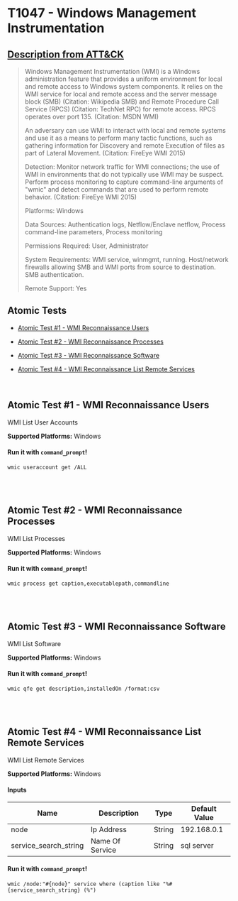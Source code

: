 # T1047 - Windows Management Instrumentation
## [Description from ATT&CK](https://attack.mitre.org/wiki/Technique/T1047)
<blockquote>Windows Management Instrumentation (WMI) is a Windows administration feature that provides a uniform environment for local and remote access to Windows system components. It relies on the WMI service for local and remote access and the server message block (SMB) (Citation: Wikipedia SMB) and Remote Procedure Call Service (RPCS) (Citation: TechNet RPC) for remote access. RPCS operates over port 135. (Citation: MSDN WMI)

An adversary can use WMI to interact with local and remote systems and use it as a means to perform many tactic functions, such as gathering information for Discovery and remote Execution of files as part of Lateral Movement. (Citation: FireEye WMI 2015)

Detection: Monitor network traffic for WMI connections; the use of WMI in environments that do not typically use WMI may be suspect. Perform process monitoring to capture command-line arguments of "wmic" and detect commands that are used to perform remote behavior. (Citation: FireEye WMI 2015)

Platforms: Windows

Data Sources: Authentication logs, Netflow/Enclave netflow, Process command-line parameters, Process monitoring

Permissions Required: User, Administrator

System Requirements: WMI service, winmgmt, running.
Host/network firewalls allowing SMB and WMI ports from source to destination.
SMB authentication.

Remote Support: Yes</blockquote>

## Atomic Tests

- [Atomic Test #1 - WMI Reconnaissance Users](#atomic-test-1---wmi-reconnaissance-users)

- [Atomic Test #2 - WMI Reconnaissance Processes](#atomic-test-2---wmi-reconnaissance-processes)

- [Atomic Test #3 - WMI Reconnaissance Software](#atomic-test-3---wmi-reconnaissance-software)

- [Atomic Test #4 - WMI Reconnaissance List Remote Services](#atomic-test-4---wmi-reconnaissance-list-remote-services)


<br/>

## Atomic Test #1 - WMI Reconnaissance Users
WMI List User Accounts

**Supported Platforms:** Windows


#### Run it with `command_prompt`!
```
wmic useraccount get /ALL
```
<br/>
<br/>

## Atomic Test #2 - WMI Reconnaissance Processes
WMI List Processes

**Supported Platforms:** Windows


#### Run it with `command_prompt`!
```
wmic process get caption,executablepath,commandline
```
<br/>
<br/>

## Atomic Test #3 - WMI Reconnaissance Software
WMI List Software

**Supported Platforms:** Windows


#### Run it with `command_prompt`!
```
wmic qfe get description,installedOn /format:csv
```
<br/>
<br/>

## Atomic Test #4 - WMI Reconnaissance List Remote Services
WMI List Remote Services

**Supported Platforms:** Windows


#### Inputs
| Name | Description | Type | Default Value | 
|------|-------------|------|---------------|
| node | Ip Address | String | 192.168.0.1|
| service_search_string | Name Of Service | String | sql server|

#### Run it with `command_prompt`!
```
wmic /node:"#{node}" service where (caption like "%#{service_search_string} (%")
```
<br/>
